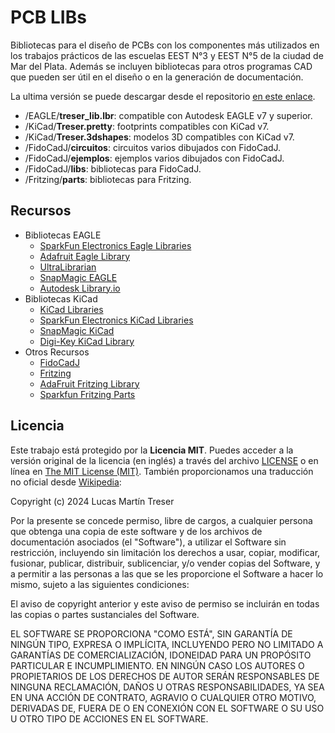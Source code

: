 # PCB LIBs

Bibliotecas para el diseño de PCBs con los componentes más utilizados en los trabajos prácticos de las escuelas EEST N°3 y EEST N°5 de la ciudad de Mar del Plata. Además se incluyen bibliotecas para otros programas CAD que pueden ser útil en el diseño o en la generación de documentación.

La ultima versión se puede descargar desde el repositorio [en este enlace](https://github.com/lmtreser/pcb_libs/).

- /EAGLE/**treser_lib.lbr**: compatible con Autodesk EAGLE v7 y superior.
- /KiCad/**Treser.pretty**: footprints compatibles con KiCad v7.
- /KiCad/**Treser.3dshapes**: modelos 3D compatibles con KiCad v7.
- /FidoCadJ/**circuitos**: circuitos varios dibujados con FidoCadJ.
- /FidoCadJ/**ejemplos**: ejemplos varios dibujados con FidoCadJ.
- /FidoCadJ/**libs**: bibliotecas para FidoCadJ.
- /Fritzing/**parts**: bibliotecas para Fritzing.

## Recursos

- Bibliotecas EAGLE
  - [SparkFun Electronics Eagle Libraries](https://github.com/sparkfun/SparkFun-Eagle-Libraries)
  - [Adafruit Eagle Library](https://github.com/adafruit/Adafruit-Eagle-Library)
  - [UltraLibrarian](https://www.ultralibrarian.com/cad-vendors/eagle/)
  - [SnapMagic EAGLE](https://www.snapeda.com/eagle/)
  - [Autodesk Library.io](https://library.io/)
- Bibliotecas KiCad
  - [KiCad Libraries](https://kicad.github.io/)
  - [SparkFun Electronics KiCad Libraries](https://github.com/sparkfun/SparkFun-KiCad-Libraries)
  - [SnapMagic KiCad](https://www.snapeda.com/kicad/)
  - [Digi-Key KiCad Library](https://github.com/Digi-Key/digikey-kicad-library)
- Otros Recursos
  - [FidoCadJ](https://darwinne.github.io/FidoCadJ/)
  - [Fritzing](https://fritzing.org/)
  - [AdaFruit Fritzing Library](https://github.com/adafruit/Fritzing-Library)
  - [Sparkfun Fritzing Parts](https://github.com/sparkfun/Fritzing_Parts)

## Licencia

Este trabajo está protegido por la **Licencia MIT**. Puedes acceder a la versión original de la licencia (en inglés) a través del archivo [LICENSE](./LICENSE) o en línea en [The MIT License (MIT)](https://mit-license.org/). También proporcionamos una traducción no oficial desde [Wikipedia](https://es.m.wikipedia.org/wiki/Licencia_MIT#La_licencia):

Copyright (c) 2024 Lucas Martín Treser

Por la presente se concede permiso, libre de cargos, a cualquier persona que obtenga una copia de este software y de los archivos de documentación asociados (el "Software"), a utilizar el Software sin restricción, incluyendo sin limitación los derechos a usar, copiar, modificar, fusionar, publicar, distribuir, sublicenciar, y/o vender copias del Software, y a permitir a las personas a las que se les proporcione el Software a hacer lo mismo, sujeto a las siguientes condiciones:

El aviso de copyright anterior y este aviso de permiso se incluirán en todas las copias o partes sustanciales del Software.

EL SOFTWARE SE PROPORCIONA "COMO ESTÁ", SIN GARANTÍA DE NINGÚN TIPO, EXPRESA O IMPLÍCITA, INCLUYENDO PERO NO LIMITADO A GARANTÍAS DE COMERCIALIZACIÓN, IDONEIDAD PARA UN PROPÓSITO PARTICULAR E INCUMPLIMIENTO. EN NINGÚN CASO LOS AUTORES O PROPIETARIOS DE LOS DERECHOS DE AUTOR SERÁN RESPONSABLES DE NINGUNA RECLAMACIÓN, DAÑOS U OTRAS RESPONSABILIDADES, YA SEA EN UNA ACCIÓN DE CONTRATO, AGRAVIO O CUALQUIER OTRO MOTIVO, DERIVADAS DE, FUERA DE O EN CONEXIÓN CON EL SOFTWARE O SU USO U OTRO TIPO DE ACCIONES EN EL SOFTWARE.
